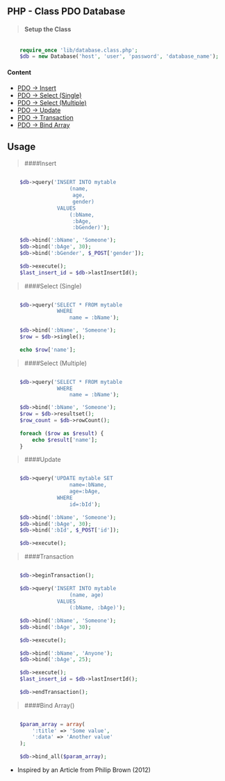 PHP - Class PDO Database
------------------------

> #### Setup the Class

```php

	require_once 'lib/database.class.php';  
	$db = new Database('host', 'user', 'password', 'database_name');
```

#### Content
* [PDO -> Insert](https://github.com/sasbro/pdodatabase#insert "jump!")
* [PDO -> Select (Single)](https://github.com/sasbro/pdodatabase#select-single "jump!")
* [PDO -> Select (Multiple)](https://github.com/sasbro/pdodatabase#select-multiple "jump!")
* [PDO -> Update](https://github.com/sasbro/pdodatabase#update "jump!")
* [PDO -> Transaction](https://github.com/sasbro/pdodatabase#transaction "jump!")
* [PDO -> Bind Array](https://github.com/sasbro/pdodatabase#bind-array "jump!")

Usage
-----
> ####Insert

```php

	$db->query('INSERT INTO mytable 
					(name, 
					 age, 
					 gender) 
				VALUES 
					(:bName, 
					 :bAge, 
					 :bGender)');

	$db->bind(':bName', 'Someone');
	$db->bind(':bAge', 30);
	$db->bind(':bGender', $_POST['gender']);
	
	$db->execute();
	$last_insert_id = $db->lastInsertId();
```

> ####Select (Single)

```php

	$db->query('SELECT * FROM mytable 
				WHERE 
					name = :bName');

	$db->bind(':bName', 'Someone');
	$row = $db->single();
	
	echo $row['name'];
```

> ####Select (Multiple)

```php

	$db->query('SELECT * FROM mytable 
				WHERE 
					name = :bName');

	$db->bind(':bName', 'Someone');
	$row = $db->resultset();
	$row_count = $db->rowCount();
	
	foreach ($row as $result) {
	    echo $result['name'];
	}
```

> ####Update

```php

	$db->query('UPDATE mytable SET 
	            	name=:bName, 
	                age=:bAge, 
	            WHERE
	                id=:bId');
	
	$db->bind(':bName', 'Someone');
	$db->bind(':bAge', 30);
	$db->bind(':bId', $_POST['id']);
	
	$db->execute();
```

> ####Transaction

```php

	$db->beginTransaction();
	
	$db->query('INSERT INTO mytable 
					(name, age) 
				VALUES 
					(:bName, :bAge)');
	
	$db->bind(':bName', 'Someone');
	$db->bind(':bAge', 30);
	
	$db->execute();
	
	$db->bind(':bName', 'Anyone');
	$db->bind(':bAge', 25);
	
	$db->execute();
	$last_insert_id = $db->lastInsertId();
	
	$db->endTransaction();
```

> ####Bind Array()

```php

	$param_array = array(
	    ':title' => 'Some value',
	    ':data' => 'Another value'
	);
	
	$db->bind_all($param_array);
```

* Inspired by an Article from Philip Brown (2012)


